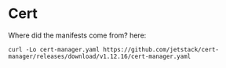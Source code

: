 # Cert
Where did the manifests come from? here:
```
curl -Lo cert-manager.yaml https://github.com/jetstack/cert-manager/releases/download/v1.12.16/cert-manager.yaml
```